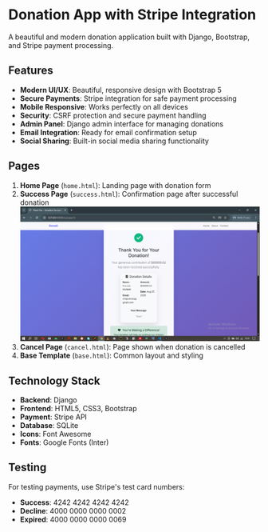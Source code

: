 # Donation App with Stripe Integration

A beautiful and modern donation application built with Django, Bootstrap, and Stripe payment processing.

## Features

- **Modern UI/UX**: Beautiful, responsive design with Bootstrap 5
- **Secure Payments**: Stripe integration for safe payment processing
- **Mobile Responsive**: Works perfectly on all devices
- **Security**: CSRF protection and secure payment handling
- **Admin Panel**: Django admin interface for managing donations
- **Email Integration**: Ready for email confirmation setup
- **Social Sharing**: Built-in social media sharing functionality

## Pages

1. **Home Page** (`home.html`): Landing page with donation form
2. **Success Page** (`success.html`): Confirmation page after successful donation
![Patient](screenshots/stripe_screenshot.png)
3. **Cancel Page** (`cancel.html`): Page shown when donation is cancelled
4. **Base Template** (`base.html`): Common layout and styling

## Technology Stack

- **Backend**: Django
- **Frontend**: HTML5, CSS3, Bootstrap
- **Payment**: Stripe API
- **Database**: SQLite
- **Icons**: Font Awesome
- **Fonts**: Google Fonts (Inter)


## Testing

For testing payments, use Stripe's test card numbers:
- **Success**: 4242 4242 4242 4242
- **Decline**: 4000 0000 0000 0002
- **Expired**: 4000 0000 0000 0069